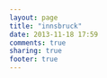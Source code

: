 ```yaml
---
layout: page
title: "innsbruck"
date: 2013-11-18 17:59
comments: true
sharing: true
footer: true
---
```

